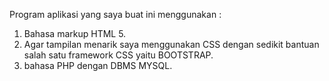 
Program aplikasi yang saya buat ini menggunakan :

1. Bahasa markup HTML 5. 
2. Agar tampilan menarik saya menggunakan CSS dengan sedikit bantuan salah satu framework CSS yaitu BOOTSTRAP. 
3. bahasa PHP dengan DBMS MYSQL.
